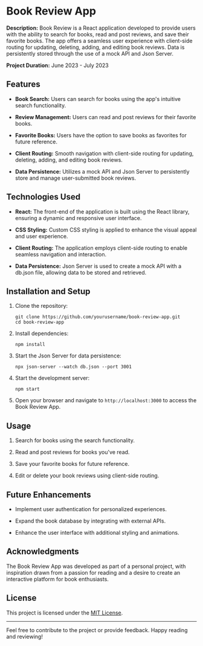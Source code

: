 # Book Review App

**Description:**
Book Review is a React application developed to provide users with the ability to search for books, read and post reviews, and save their favorite books. The app offers a seamless user experience with client-side routing for updating, deleting, adding, and editing book reviews. Data is persistently stored through the use of a mock API and Json Server.

**Project Duration:**
June 2023 - July 2023

## Features

- **Book Search:** Users can search for books using the app's intuitive search functionality.

- **Review Management:** Users can read and post reviews for their favorite books.

- **Favorite Books:** Users have the option to save books as favorites for future reference.

- **Client Routing:** Smooth navigation with client-side routing for updating, deleting, adding, and editing book reviews.

- **Data Persistence:** Utilizes a mock API and Json Server to persistently store and manage user-submitted book reviews.

## Technologies Used

- **React:** The front-end of the application is built using the React library, ensuring a dynamic and responsive user interface.

- **CSS Styling:** Custom CSS styling is applied to enhance the visual appeal and user experience.

- **Client Routing:** The application employs client-side routing to enable seamless navigation and interaction.

- **Data Persistence:** Json Server is used to create a mock API with a db.json file, allowing data to be stored and retrieved.

## Installation and Setup

1. Clone the repository:
   ```
   git clone https://github.com/yourusername/book-review-app.git
   cd book-review-app
   ```

2. Install dependencies:
   ```
   npm install
   ```

3. Start the Json Server for data persistence:
   ```
   npx json-server --watch db.json --port 3001
   ```

4. Start the development server:
   ```
   npm start
   ```

5. Open your browser and navigate to `http://localhost:3000` to access the Book Review App.

## Usage

1. Search for books using the search functionality.

2. Read and post reviews for books you've read.

3. Save your favorite books for future reference.

4. Edit or delete your book reviews using client-side routing.

## Future Enhancements

- Implement user authentication for personalized experiences.
  
- Expand the book database by integrating with external APIs.

- Enhance the user interface with additional styling and animations.

## Acknowledgments

The Book Review App was developed as part of a personal project, with inspiration drawn from a passion for reading and a desire to create an interactive platform for book enthusiasts.

## License

This project is licensed under the [MIT License](LICENSE).

---

Feel free to contribute to the project or provide feedback. Happy reading and reviewing!
